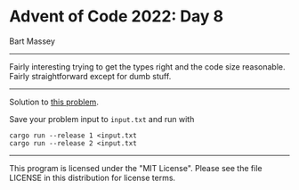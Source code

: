 # Advent of Code 2022: Day 8
Bart Massey

---

Fairly interesting trying to get the types right and the
code size reasonable. Fairly straightforward except for dumb
stuff.

---

Solution to [this problem](https://adventofcode.com/2022/day/8).

Save your problem input to `input.txt` and run with

    cargo run --release 1 <input.txt
    cargo run --release 2 <input.txt

---

This program is licensed under the "MIT License".
Please see the file LICENSE in this distribution
for license terms.

